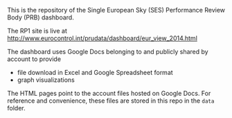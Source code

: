 This is the repository of the Single European Sky (SES) Performance Review Body (PRB) dashboard.

The RP1 site is live at http://www.eurocontrol.int/prudata/dashboard/eur_view_2014.html

The dashboard uses Google Docs belonging to and publicly shared by <xyzzy> account to provide

* file download in Excel and Google Spreadsheet format
* graph visualizations

The HTML pages point to the <xyzxy> account files hosted on Google Docs.
For reference and convenience, these files are stored in this repo in the `data` folder.


